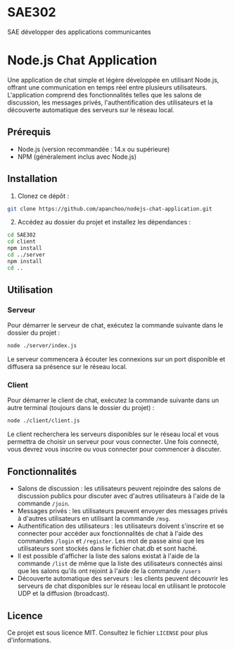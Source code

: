 # SAE302
SAE développer des applications communicantes 

# Node.js Chat Application

Une application de chat simple et légère développée en utilisant Node.js, offrant une communication en temps réel entre plusieurs utilisateurs. L'application comprend des fonctionnalités telles que les salons de discussion, les messages privés, l'authentification des utilisateurs et la découverte automatique des serveurs sur le réseau local.

## Prérequis

- Node.js (version recommandée : 14.x ou supérieure)
- NPM (généralement inclus avec Node.js)

## Installation

1. Clonez ce dépôt :

```bash
git clone https://github.com/apanchoo/nodejs-chat-application.git
```


2. Accédez au dossier du projet et installez les dépendances :

```bash
cd SAE302
cd client
npm install
cd ../server
npm install
cd ..
```

## Utilisation

### Serveur

Pour démarrer le serveur de chat, exécutez la commande suivante dans le dossier du projet :

```bash
node ./server/index.js
```

Le serveur commencera à écouter les connexions sur un port disponible et diffusera sa présence sur le réseau local.

### Client

Pour démarrer le client de chat, exécutez la commande suivante dans un autre terminal (toujours dans le dossier du projet) :

```bash
node ./client/client.js
```


Le client recherchera les serveurs disponibles sur le réseau local et vous permettra de choisir un serveur pour vous connecter. Une fois connecté, vous devrez vous inscrire ou vous connecter pour commencer à discuter.

## Fonctionnalités

- Salons de discussion : les utilisateurs peuvent rejoindre des salons de discussion publics pour discuter avec d'autres utilisateurs à l'aide de la commande `/join`.
- Messages privés : les utilisateurs peuvent envoyer des messages privés à d'autres utilisateurs en utilisant la commande `/msg`.
- Authentification des utilisateurs : les utilisateurs doivent s'inscrire et se connecter pour accéder aux fonctionnalités de chat à l'aide des commandes `/login` et `/register`. Les mot de passe ainsi que les utilisateurs sont stockés dans le fichier chat.db et sont haché.
- Il est possible d'afficher la liste des salons existat à l'aide de la commande `/list` de même que la liste des utilisateurs connectés ainsi que les salons qu'ils ont rejoint à l'aide de la commande `/users`
- Découverte automatique des serveurs : les clients peuvent découvrir les serveurs de chat disponibles sur le réseau local en utilisant le protocole UDP et la diffusion (broadcast).

## Licence

Ce projet est sous licence MIT. Consultez le fichier `LICENSE` pour plus d'informations.

